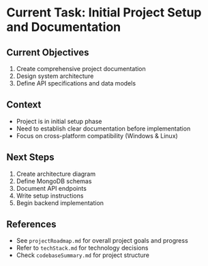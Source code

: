 # Current Task: Initial Project Setup and Documentation

## Current Objectives
1. Create comprehensive project documentation
2. Design system architecture
3. Define API specifications and data models

## Context
- Project is in initial setup phase
- Need to establish clear documentation before implementation
- Focus on cross-platform compatibility (Windows & Linux)

## Next Steps
1. Create architecture diagram
2. Define MongoDB schemas
3. Document API endpoints
4. Write setup instructions
5. Begin backend implementation

## References
- See `projectRoadmap.md` for overall project goals and progress
- Refer to `techStack.md` for technology decisions
- Check `codebaseSummary.md` for project structure
